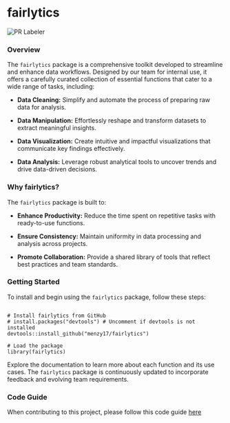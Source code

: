 # fairlytics

![PR Labeler](https://github.com/menzy17/fairlytics/actions/workflows/pr-labeler.yml/badge.svg)


### Overview

The `fairlytics` package is a comprehensive toolkit developed to streamline and enhance data workflows. Designed by our team for internal use, it offers a carefully curated collection of essential functions that cater to a wide range of tasks, including:

-   **Data Cleaning:** Simplify and automate the process of preparing raw data for analysis.

-   **Data Manipulation:** Effortlessly reshape and transform datasets to extract meaningful insights.

-   **Data Visualization:** Create intuitive and impactful visualizations that communicate key findings effectively.

-   **Data Analysis:** Leverage robust analytical tools to uncover trends and drive data-driven decisions.

### Why fairlytics?

The `fairlytics` package is built to:

-   **Enhance Productivity:** Reduce the time spent on repetitive tasks with ready-to-use functions.

-   **Ensure Consistency:** Maintain uniformity in data processing and analysis across projects.

-   **Promote Collaboration:** Provide a shared library of tools that reflect best practices and team standards.

### Getting Started

To install and begin using the `fairlytics` package, follow these steps:

```{r}

# Install fairlytics from GitHub
# install.packages("devtools") # Uncomment if devtools is not installed
devtools::install_github("menzy17/fairlytics")

# Load the package
library(fairlytics)

```

Explore the documentation to learn more about each function and its use cases. The `fairlytics` package is continuously updated to incorporate feedback and evolving team requirements.

### Code Guide

When contributing to this project, please follow this code guide [here](inst/fairtree_R_code_guide.pdf)
